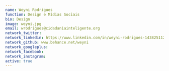```yaml
---
name: Weyni Rodrigues
function: Design e Mídias Sociais
bio: Design
image: weyni.jpg
email: wrodrigues@cidadaniainteligente.org
network_twitter: 
network_linkedin: https://www.linkedin.com/in/weyni-rodrigues-143825112/
network_github: www.behance.net/weyni
network_googleplus:
network_facebook:
network_instagram:
active: true
---
```

